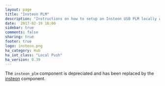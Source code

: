 ```yaml
---
layout: page
title: "Insteon PLM"
description: "Instructions on how to setup an Insteon USB PLM locally within Home Assistant."
date:  2017-02-19 16:00
sidebar: true
comments: false
sharing: true
footer: true
logo: insteon.png
ha_category: Hub
ha_iot_class: "Local Push"
ha_version: 0.39
---
```


The `insteon_plm` component is depreciated and has been replaced by the [insteon] component.

[insteon]: /components/insteon
